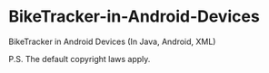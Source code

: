 # BikeTracker-in-Android-Devices
BikeTracker in Android Devices (In Java, Android, XML)

P.S. The default copyright laws apply.
